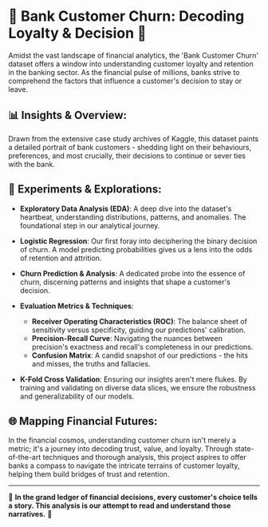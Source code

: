 # 🏦 **Bank Customer Churn: Decoding Loyalty & Decision** 🏦

Amidst the vast landscape of financial analytics, the 'Bank Customer Churn' dataset offers a window into understanding customer loyalty and retention in the banking sector. As the financial pulse of millions, banks strive to comprehend the factors that influence a customer's decision to stay or leave.

## 📊 **Insights & Overview**:

Drawn from the extensive case study archives of Kaggle, this dataset paints a detailed portrait of bank customers - shedding light on their behaviours, preferences, and most crucially, their decisions to continue or sever ties with the bank.

## 🧪 **Experiments & Explorations**:

- **Exploratory Data Analysis (EDA)**: A deep dive into the dataset's heartbeat, understanding distributions, patterns, and anomalies. The foundational step in our analytical journey.

- **Logistic Regression**: Our first foray into deciphering the binary decision of churn. A model predicting probabilities gives us a lens into the odds of retention and attrition.

- **Churn Prediction & Analysis**: A dedicated probe into the essence of churn, discerning patterns and insights that shape a customer's decision.

- **Evaluation Metrics & Techniques**:
  - **Receiver Operating Characteristics (ROC)**: The balance sheet of sensitivity versus specificity, guiding our predictions' calibration.
  - **Precision-Recall Curve**: Navigating the nuances between precision's exactness and recall's completeness in our predictions.
  - **Confusion Matrix**: A candid snapshot of our predictions - the hits and misses, the truths and fallacies.

- **K-Fold Cross Validation**: Ensuring our insights aren't mere flukes. By training and validating on diverse data slices, we ensure the robustness and generalizability of our models.

## 🌐 **Mapping Financial Futures**:

In the financial cosmos, understanding customer churn isn't merely a metric; it's a journey into decoding trust, value, and loyalty. Through state-of-the-art techniques and thorough analysis, this project aspires to offer banks a compass to navigate the intricate terrains of customer loyalty, helping them build bridges of trust and retention.

---

🏦 **In the grand ledger of financial decisions, every customer's choice tells a story. This analysis is our attempt to read and understand those narratives.** 🏦
